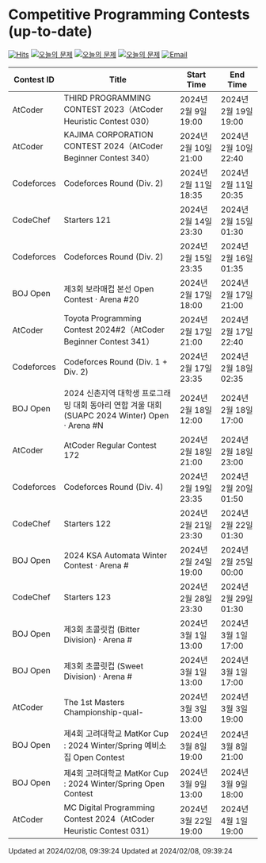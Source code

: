 Competitive Programming Contests (up-to-date)
========
[![Hits](https://hits.seeyoufarm.com/api/count/incr/badge.svg?url=https%3A%2F%2Fgithub.com%2Fika9810%2FCompetitive-Programming-Contests&count_bg=%2379C83D&title_bg=%23555555&icon=&icon_color=%23E7E7E7&title=hits&edge_flat=false)](https://hits.seeyoufarm.com)
[![오늘의 문제](https://img.shields.io/badge/Today's%20ABC-Link-lightpink)](https://github.com/ika9810/Atcoder-Daily-Contests/blob/main/ABC.md) 
[![오늘의 문제](https://img.shields.io/badge/Today's%20ARC-Link-orange)](https://github.com/ika9810/Atcoder-Daily-Contests/blob/main/ARC.md) 
[![오늘의 문제](https://img.shields.io/badge/Today's%20AGC-Link-red)](https://github.com/ika9810/Atcoder-Daily-Contests/blob/main/AGC.md) 
[![Email](https://img.shields.io/badge/Email-ika7204@naver.com-ff69b4)](mailTo:ika7204@naver.com)

 Contest ID | Title | Start Time | End Time |
---|---|---|---|
| AtCoder | THIRD PROGRAMMING CONTEST 2023（AtCoder Heuristic Contest 030） | 2024년 2월 9일 19:00 | 2024년 2월 19일 19:00 |
| AtCoder | KAJIMA CORPORATION CONTEST 2024（AtCoder Beginner Contest 340） | 2024년 2월 10일 21:00 | 2024년 2월 10일 22:40 |
| Codeforces | Codeforces Round (Div. 2) | 2024년 2월 11일 18:35 | 2024년 2월 11일 20:35 |
| CodeChef | Starters 121 | 2024년 2월 14일 23:30 | 2024년 2월 15일 01:30 |
| Codeforces | Codeforces Round (Div. 2) | 2024년 2월 15일 23:35 | 2024년 2월 16일 01:35 |
| BOJ Open | 제3회 보라매컵 본선 Open Contest · Arena #20 | 2024년 2월 17일 18:00 | 2024년 2월 17일 21:00 |
| AtCoder | Toyota Programming Contest 2024#2（AtCoder Beginner Contest 341） | 2024년 2월 17일 21:00 | 2024년 2월 17일 22:40 |
| Codeforces | Codeforces Round (Div. 1 + Div. 2) | 2024년 2월 17일 23:35 | 2024년 2월 18일 02:35 |
| BOJ Open | 2024 신촌지역 대학생 프로그래밍 대회 동아리 연합 겨울 대회 (SUAPC 2024 Winter) Open · Arena #N | 2024년 2월 18일 12:00 | 2024년 2월 18일 17:00 |
| AtCoder | AtCoder Regular Contest 172 | 2024년 2월 18일 21:00 | 2024년 2월 18일 23:00 |
| Codeforces | Codeforces Round (Div. 4) | 2024년 2월 19일 23:35 | 2024년 2월 20일 01:50 |
| CodeChef | Starters 122 | 2024년 2월 21일 23:30 | 2024년 2월 22일 01:30 |
| BOJ Open | 2024 KSA Automata Winter Contest · Arena # | 2024년 2월 24일 19:00 | 2024년 2월 25일 00:00 |
| CodeChef | Starters 123 | 2024년 2월 28일 23:30 | 2024년 2월 29일 01:30 |
| BOJ Open | 제3회 초콜릿컵 (Bitter Division) · Arena # | 2024년 3월 1일 13:00 | 2024년 3월 1일 17:00 |
| BOJ Open | 제3회 초콜릿컵 (Sweet Division) · Arena # | 2024년 3월 1일 13:00 | 2024년 3월 1일 17:00 |
| AtCoder | The 1st Masters Championship-qual- | 2024년 3월 3일 13:00 | 2024년 3월 3일 19:00 |
| BOJ Open | 제4회 고려대학교 MatKor Cup : 2024 Winter/Spring 예비소집 Open Contest | 2024년 3월 8일 19:00 | 2024년 3월 8일 21:00 |
| BOJ Open | 제4회 고려대학교 MatKor Cup : 2024 Winter/Spring Open Contest | 2024년 3월 9일 13:00 | 2024년 3월 9일 18:00 |
| AtCoder | MC Digital Programming Contest 2024（AtCoder Heuristic Contest 031） | 2024년 3월 22일 19:00 | 2024년 4월 1일 19:00 |

Updated at 2024/02/08, 09:39:24
Updated at 2024/02/08, 09:39:24
